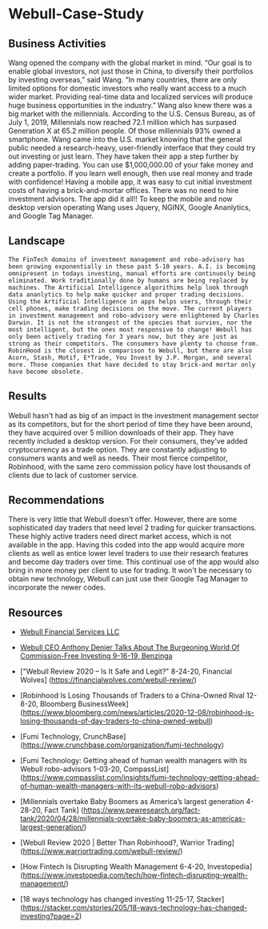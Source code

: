 # Webull-Case-Study

 
  
## Business Activities

  Wang opened the company with the global market in mind. “Our goal is to enable global investors, not just those in China, to diversify their portfolios by investing overseas,” said Wang. “In many countries, there are only limited options for domestic investors who really want access to a much wider market. Providing real-time data and localized services will produce huge business opportunities in the industry.” Wang also knew there was a big market with the millennials. According to the U.S. Census Bureau, as of July 1, 2019, Millennials now reached 72.1 million which has surpased Generation X at 65.2 million people. Of those millennials 93% owned a smartphone. Wang came into the U.S. market knowing that the general public needed a research-heavy, user-friendly interface that they could try out investing or just learn. They have taken their app a step further by adding paper-trading. You can use $1,000,000.00 of your fake money and create a portfolio. If you learn well enough, then use real money and trade with confidence! Having a mobile app, it was easy to cut initial investment costs of having a brick-and-mortar offices. There was no need to hire investment advisors. The app did it all!! To keep the mobile and now desktop version operating Wang uses Jquery, NGINX, Google Ananlytics, and Google Tag Manager.  

## Landscape

    The FinTech domains of investment management and robo-advisory has been growing exponentially in these past 5-10 years. A.I. is becoming omnipresent in todays investing, manual efforts are continuosly being eliminated. Work traditionally done by humans are being replaced by machines. The Artificial Intelligence algorithims help look through data ananlytics to help make quicker and proper trading decisions. Using the Artificial Intelligence in apps helps users, through their cell phones, make trading decisions on the move. The current players in investment management and robo-advisory were enlightened by Charles Darwin. It is not the strongest of the species that survies, nor the most intelligent, but the ones most responsive to change! Webull has only been actively trading for 3 years now, but they are just as strong as their competitors. The consumers have plenty to choose from. RobinHood is the closest in comparison to Webull, but there are also Acorn, Stash, Motif, E*Trade, You Invest by J.P. Morgan, and several more. Those companies that have decided to stay brick-and mortar only have become obsolete. 

## Results

  Webull hasn't had as big of an impact in the investment management sector as its competitors, but for the short period of time they have been around, they have acquired over 5 million downloads of their app. They have recently included a desktop version. For their consumers, they've added cryptocurrency as a trade option. They are constantly adjusting to consumers wants and well as needs. Their most fierce competitor, Robinhood, with the same zero commission policy have lost thousands of clients due to lack of customer service.
  
## Recommendations

  There is very little that Webull doesn't offer. However, there are some sophisticated day traders that need level 2 trading for quicker transactions. These highly active traders need direct market access, which is not available in the app. Having this coded into the app would acquire more clients as well as entice lower level traders to use their research features and become day traders over time. This continual use of the app would also bring in more money per client to use for trading. It won't be necessary to obtain new technology, Webull can just use their Google Tag Manager to incorporate the newer codes. 
  
  
  
  
## Resources

* [Webull Financial Services LLC](www.Webull.com)

* [Webull CEO Anthony Denier Talks About The Burgeoning World Of Commission-Free Investing 9-16-19, Benzinga](https://www.benzinga.com/fintech/19/09/14430422/webull-ceo-anthony-denier-talks-about-the-burgeoning-world-of-commission-free-investing)

* ["Webull Review 2020 – Is It Safe and Legit?" 8-24-20, Financial Wolves] (https://financialwolves.com/webull-review/)

* [Robinhood Is Losing Thousands of Traders to a China-Owned Rival 12-8-20, Bloomberg BusinessWeek] (https://www.bloomberg.com/news/articles/2020-12-08/robinhood-is-losing-thousands-of-day-traders-to-china-owned-webull)

* [Fumi Technology, CrunchBase] (https://www.crunchbase.com/organization/fumi-technology)

* [Fumi Technology: Getting ahead of human wealth managers with its Webull robo-advisors 1-03-20, CompassList] (https://www.compasslist.com/insights/fumi-technology-getting-ahead-of-human-wealth-managers-with-its-webull-robo-advisors)

* [Millennials overtake Baby Boomers as America’s largest generation 4-28-20, Fact Tank] (https://www.pewresearch.org/fact-tank/2020/04/28/millennials-overtake-baby-boomers-as-americas-largest-generation/)

* [Webull Review 2020 | Better Than Robinhood?, Warrior Trading] (https://www.warriortrading.com/webull-review/)

* [How Fintech Is Disrupting Wealth Management 6-4-20, Investopedia] (https://www.investopedia.com/tech/how-fintech-disrupting-wealth-management/)

* [18 ways technology has changed investing 11-25-17, Stacker] (https://stacker.com/stories/205/18-ways-technology-has-changed-investing?page=2)




